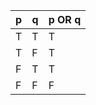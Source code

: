 | p | q | p OR q  |
|---|---|---------|
| T | T | T       |
| T | F | T       |
| F | T | T       |
| F | F | F       |
